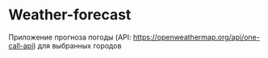# Weather-forecast
 
 Приложение прогноза погоды (API: https://openweathermap.org/api/one-call-api) для выбранных городов